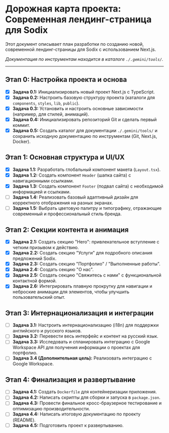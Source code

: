 # Дорожная карта проекта: Современная лендинг-страница для Sodix

Этот документ описывает план разработки по созданию новой, современной лендинг-страницы для Sodix с использованием Next.js.

*Документация по инструментам находится в каталоге `./.gemini/tools/`.*

---

## Этап 0: Настройка проекта и основа

- [x] **Задача 0.1:** Инициализировать новый проект Next.js с TypeScript.
- [x] **Задача 0.2:** Настроить базовую структуру проекта (каталоги для `components`, `styles`, `lib`, `public`).
- [x] **Задача 0.3:** Установить и настроить основные зависимости (например, для стилей, анимаций).
- [x] **Задача 0.4:** Инициализировать репозиторий Git и сделать первый коммит.
- [x] **Задача 0.5:** Создать каталог для документации `./.gemini/tools/` и сохранить исходную документацию по инструментам (Git, Next.js, Docker).

## Этап 1: Основная структура и UI/UX

- [x] **Задача 1.1:** Разработать глобальный компонент макета (`Layout.tsx`).
- [x] **Задача 1.2:** Создать компонент `Header` (шапка сайта) с навигационными ссылками.
- [x] **Задача 1.3:** Создать компонент `Footer` (подвал сайта) с необходимой информацией и ссылками.
- [ ] **Задача 1.4:** Реализовать базовый адаптивный дизайн для корректного отображения на разных экранах.
- [ ] **Задача 1.5:** Выбрать цветовую палитру и типографику, отражающие современный и профессиональный стиль бренда.

## Этап 2: Секции контента и анимация

- [x] **Задача 2.1:** Создать секцию "Hero": привлекательное вступление с четким призывом к действию.
- [x] **Задача 2.2:** Создать секцию "Услуги" для подробного описания предложений Sodix.
- [x] **Задача 2.3:** Создать секцию "Портфолио" / "Выполненные работы".
- [x] **Задача 2.4:** Создать секцию "О нас".
- [x] **Задача 2.5:** Создать секцию "Свяжитесь с нами" с функциональной контактной формой.
- [x] **Задача 2.6:** Интегрировать плавную прокрутку для навигации и неброские анимации для элементов, чтобы улучшить пользовательский опыт.

## Этап 3: Интернационализация и интеграции

- [ ] **Задача 3.1:** Настроить интернационализацию (i18n) для поддержки английского и русского языков.
- [ ] **Задача 3.2:** Перевести весь интерфейс и контент на русский язык.
- [ ] **Задача 3.3:** Исследовать и спланировать интеграцию с Google Workspace API для получения информации о проектах для портфолио.
- [ ] **Задача 3.4 (Дополнительная цель):** Реализовать интеграцию с Google Workspace.

## Этап 4: Финализация и развертывание

- [ ] **Задача 4.1:** Создать `Dockerfile` для контейнеризации приложения.
- [ ] **Задача 4.2:** Написать скрипты для сборки и запуска в `package.json`.
- [ ] **Задача 4.3:** Провести финальное кросс-браузерное тестирование и оптимизацию производительности.
- [ ] **Задача 4.4:** Написать итоговую документацию по проекту (README).
- [ ] **Задача 4.5:** Подготовить проект к развертыванию.
